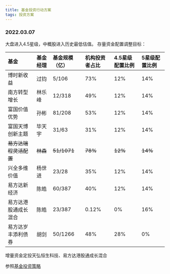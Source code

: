 ```yaml
---
title: 基金投资行动方案
tags: 投资方案
---
```


### 2022.03.07
大盘进入4.5星级，中概股进入历史最低估值。
存量资金配置调整目标：

| 基金 | 基金经理 | 基金规模（亿） | 机构投资者占比 | 4.5星级配置比例 | 5星级配置比例 |
| :---- | :---- | :---- | :---- | :---- | :---- |
| 博时新收益 | 过钧 | 5/106 | 73% | 12% | 14% |
| 南方转型增长 | 林乐峰 | 12/318 | 49% | 12% | 14% |
| 富国价值优势 | 孙彬 | 81/208 | 53% | 12% | 14% |
| 富国天博创新主题 | 毕天宇 | 31/63 | 31% | 12% | 14% |
| ~~易方达瑞程灵活配置~~ | ~~林森~~ | ~~51/1071~~ | ~~78%~~ | ~~12%~~ | ~~14%~~ |
| 兴全多维价值 | 杨世进 | 23/28 | 35% | 12% | 14% |
| 易方达新经济 | 陈皓 | 60/387 | 40% | 12% | 14% |
| 易方达港股通成长混合 | 陈皓 | 23/387 | 0.12% | 0% | 16% |
| 易方达岁丰添利债券 | 胡剑 | 50/1266 | 48% | 28% | 0% |

增量资金定投天弘恒生科技、易方达港股通成长混合

参照[基金投资策略](基金投资策略V1.0.html)
